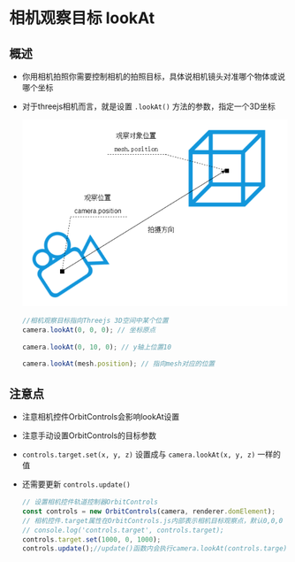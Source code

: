 # 相机观察目标 lookAt

## 概述

+ 你用相机拍照你需要控制相机的拍照目标，具体说相机镜头对准哪个物体或说哪个坐标
+ 对于threejs相机而言，就是设置 `.lookAt()` 方法的参数，指定一个3D坐标

  ![相机观察目标](../images/相机观察目标.jpg)

  ```js
  //相机观察目标指向Threejs 3D空间中某个位置
  camera.lookAt(0, 0, 0); // 坐标原点
  ```

  ```js
  camera.lookAt(0, 10, 0); // y轴上位置10
  ```

  ```js
  camera.lookAt(mesh.position); // 指向mesh对应的位置
  ```

## 注意点

+ 注意相机控件OrbitControls会影响lookAt设置
+ 注意手动设置OrbitControls的目标参数
+ `controls.target.set(x, y, z)` 设置成与 `camera.lookAt(x, y, z)` 一样的值
+ 还需要更新 `controls.update()`

  ```js
  // 设置相机控件轨道控制器OrbitControls
  const controls = new OrbitControls(camera, renderer.domElement);
  // 相机控件.target属性在OrbitControls.js内部表示相机目标观察点，默认0,0,0
  // console.log('controls.target', controls.target);
  controls.target.set(1000, 0, 1000);
  controls.update();//update()函数内会执行camera.lookAt(controls.targe)
  ```
